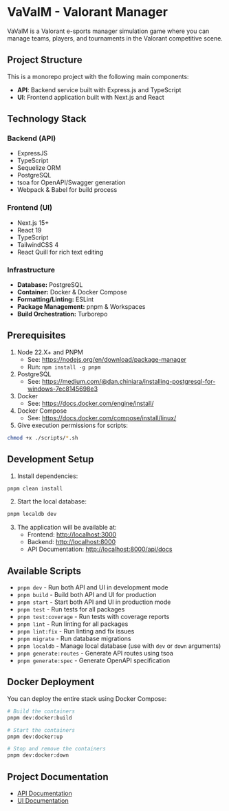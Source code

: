 # VaValM - Valorant Manager

VaValM is a Valorant e-sports manager simulation game where you can manage teams, players, and tournaments in the Valorant competitive scene.

## Project Structure

This is a monorepo project with the following main components:

- **API**: Backend service built with Express.js and TypeScript
- **UI**: Frontend application built with Next.js and React

## Technology Stack

### Backend (API)

- ExpressJS
- TypeScript
- Sequelize ORM
- PostgreSQL
- tsoa for OpenAPI/Swagger generation
- Webpack & Babel for build process

### Frontend (UI)

- Next.js 15+
- React 19
- TypeScript
- TailwindCSS 4
- React Quill for rich text editing

### Infrastructure

- **Database:** PostgreSQL
- **Container:** Docker & Docker Compose
- **Formatting/Linting:** ESLint
- **Package Management:** pnpm & Workspaces
- **Build Orchestration:** Turborepo

## Prerequisites

1. Node 22.X+ and PNPM
    - See: <https://nodejs.org/en/download/package-manager>
    - Run: `npm install -g pnpm`
2. PostgreSQL
    - See: <https://medium.com/@dan.chiniara/installing-postgresql-for-windows-7ec8145698e3>
3. Docker
    - See: <https://docs.docker.com/engine/install/>
4. Docker Compose
    - See: <https://docs.docker.com/compose/install/linux/>
5. Give execution permissions for scripts:

```bash
chmod +x ./scripts/*.sh
```

## Development Setup

1. Install dependencies:
```bash
pnpm clean install
```

2. Start the local database:
```bash
pnpm localdb dev
```

3. The application will be available at:
   - Frontend: [http://localhost:3000](http://localhost:3000)
   - Backend: [http://localhost:8000](http://localhost:8000)
   - API Documentation: [http://localhost:8000/api/docs](http://localhost:8000/api/docs)

## Available Scripts

- `pnpm dev` - Run both API and UI in development mode
- `pnpm build` - Build both API and UI for production
- `pnpm start` - Start both API and UI in production mode
- `pnpm test` - Run tests for all packages
- `pnpm test:coverage` - Run tests with coverage reports
- `pnpm lint` - Run linting for all packages
- `pnpm lint:fix` - Run linting and fix issues
- `pnpm migrate` - Run database migrations
- `pnpm localdb` - Manage local database (use with `dev` or `down` arguments)
- `pnpm generate:routes` - Generate API routes using tsoa
- `pnpm generate:spec` - Generate OpenAPI specification

## Docker Deployment

You can deploy the entire stack using Docker Compose:

```bash
# Build the containers
pnpm dev:docker:build

# Start the containers
pnpm dev:docker:up

# Stop and remove the containers
pnpm dev:docker:down
```

## Project Documentation

- [API Documentation](./api/README.md)
- [UI Documentation](./ui/README.md)

